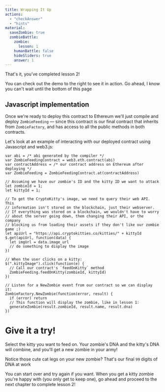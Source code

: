 ```yaml
---
title: Wrapping It Up
actions:
  - "checkAnswer"
  - "hints"
material:
  saveZombie: true
  zombieBattle:
    zombie:
      lesson: 1
    humanBattle: false
    hideSliders: true
    answer: 1
---
```


That's it, you've completed lesson 2!

You can check out the demo to the right to see it in action. Go ahead, I know
you can't wait until the bottom of this page

## Javascript implementation

Once we're ready to deploy this contract to Ethereum we'll just compile and
deploy `ZombieFeeding` — since this contract is our final contract that inherits
from `ZombieFactory`, and has access to all the public methods in both
contracts.

Let's look at an example of interacting with our deployed contract using
Javascript and web3.js:

    var abi = /* abi generated by the compiler */
    var ZombieFeedingContract = web3.eth.contract(abi)
    var contractAddress = /* our contract address on Ethereum after deploying */
    var ZombieFeeding = ZombieFeedingContract.at(contractAddress)

    // Assuming we have our zombie's ID and the kitty ID we want to attack
    let zombieId = 1;
    let kittyId = 1;

    // To get the CryptoKitty's image, we need to query their web API. This
    // information isn't stored on the blockchain, just their webserver.
    // If everything was stored on a blockchain, we wouldn't have to worry
    // about the server going down, them changing their API, or the company
    // blocking us from loading their assets if they don't like our zombie game ;)
    let apiUrl = "https://api.cryptokitties.co/kitties/" + kittyId
    $.get(apiUrl, function(data) {
      let imgUrl = data.image_url
      // do something to display the image
    })

    // When the user clicks on a kitty:
    $(".kittyImage").click(function(e) {
      // Call our contract's `feedOnKitty` method
      ZombieFeeding.feedOnKitty(zombieId, kittyId)
    })

    // Listen for a NewZombie event from our contract so we can display it:
    ZombieFactory.NewZombie(function(error, result) {
      if (error) return
      // This function will display the zombie, like in lesson 1:
      generateZombie(result.zombieId, result.name, result.dna)
    })

# Give it a try!

Select the kitty you want to feed on. Your zombie's DNA and the kitty's DNA will
combine, and you'll get a new zombie in your army!

Notice those cute cat legs on your new zombie? That's our final `99` digits of
DNA at work

You can start over and try again if you want. When you get a kitty zombie you're
happy with (you only get to keep one), go ahead and proceed to the next chapter
to complete lesson 2!
